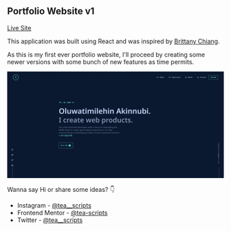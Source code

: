 ## Portfolio Website v1

[Live Site](https://oluwatimilehin.dev)

This application was built using React and was inspired by [Brittany Chiang](https://github.com/bchiang7).

As this is my first ever portfolio website, I'll proceed by creating some newer versions with some bunch of new features as time permits.

![Screenshot](./src/assets/screenshot.jpg)

Wanna say Hi or share some ideas? 👇

- Instagram - [@tea\_\_scripts](https://www.instagram.com/tea__scripts/)
- Frontend Mentor - [@tea-scripts](https://www.frontendmentor.io/profile/tea-scripts)
- Twitter - [@tea\_\_scripts](https://twitter.com/tea__scripts)
